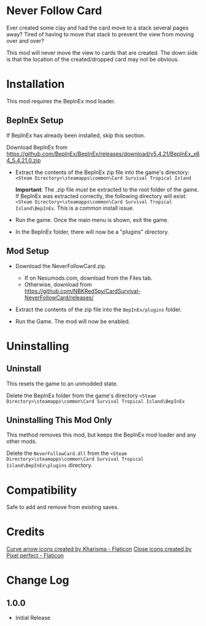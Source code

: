 # Never Follow Card
Ever created some clay and had the card move to a stack several pages away?  Tired of having to move that stack to prevent the view from moving over and over?

This mod will never move the view to cards that are created.  The down side is that the location of the created/dropped card may not be obvious.

# Installation 
This mod requires the BepInEx mod loader.

## BepInEx Setup
If BepInEx has already been installed, skip this section.

Download BepInEx from https://github.com/BepInEx/BepInEx/releases/download/v5.4.21/BepInEx_x64_5.4.21.0.zip

* Extract the contents of the BepInEx zip file into the game's directory:
```<Steam Directory>\steamapps\common\Card Survival Tropical Island```

    __Important__:  The .zip file *must* be extracted to the root folder of the game.  If BepInEx was extracted correctly, the following directory will exist: ```<Steam Directory>\steamapps\common\Card Survival Tropical Island\BepInEx```.  This is a common install issue.

* Run the game.  Once the main menu is shown, exit the game.
    
* In the BepInEx folder, there will now be a "plugins" directory.

## Mod Setup
* Download the NeverFollowCard.zip.  
    * If on Nexumods.com, download from the Files tab.
    * Otherwise, download from https://github.com/NBKRedSpy/CardSurvival-NeverFollowCard/releases/

* Extract the contents of the zip file into the ```BepInEx/plugins``` folder.

* Run the Game.  The mod will now be enabled.

# Uninstalling

## Uninstall
This resets the game to an unmodded state.

Delete the BepInEx folder from the game's directory
```<Steam Directory>\steamapps\common\Card Survival Tropical Island\BepInEx```

## Uninstalling This Mod Only

This method removes this mod, but keeps the BepInEx mod loader and any other mods.

Delete the ```NeverFollowCard.dll``` from the ```<Steam Directory>\steamapps\common\Card Survival Tropical Island\BepInEx\plugins``` directory.

# Compatibility
Safe to add and remove from existing saves.

# Credits

<a href="https://www.flaticon.com/free-icons/curve-arrow" title="curve arrow icons">Curve arrow icons created by Kharisma - Flaticon</a>
<a href="https://www.flaticon.com/free-icons/close" title="close icons">Close icons created by Pixel perfect - Flaticon</a>

# Change Log 
## 1.0.0  
* Initial Release

